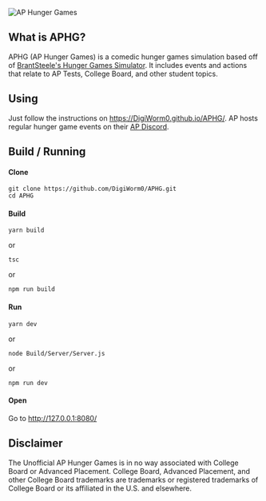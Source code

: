 ![AP Hunger Games](https://i.imgur.com/tJ3CfWe.png "AP Hunger Games")

## What is APHG?
APHG (AP Hunger Games) is a comedic hunger games simulation based off of [BrantSteele\'s Hunger Games Simulator](http://brantsteele.net/hungergames/ "BrantSteele's Hunger Games Simulator"). It includes events and actions that relate to AP Tests, College Board, and other student topics. 

## Using
Just follow the instructions on https://DigiWorm0.github.io/APHG/. AP hosts regular hunger game events on their [AP Discord](https://discord.gg/apstudents "AP Discord").

## Build / Running
#### Clone
```
git clone https://github.com/DigiWorm0/APHG.git
cd APHG
```
#### Build
```
yarn build
```
or
```
tsc
```
or
```
npm run build
```
#### Run
```
yarn dev
```
or
```
node Build/Server/Server.js
```
or
```
npm run dev
```
#### Open
Go to http://127.0.0.1:8080/

## Disclaimer
The Unofficial AP Hunger Games is in no way associated with College Board or Advanced Placement. College Board, Advanced Placement, and other College Board trademarks are trademarks or registered trademarks of College Board or its affiliated in the U.S. and elsewhere.